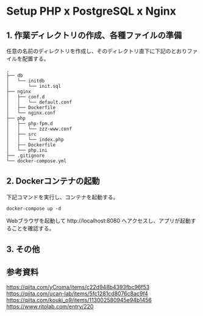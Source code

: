 # Setup PHP x PostgreSQL x Nginx

## 1. 作業ディレクトリの作成、各種ファイルの準備

任意の名前のディレクトリを作成し、そのディレクトリ直下に下記のとおりファイルを配置する。
```
.
├── db
│   └── initdb
│       └── init.sql
├── nginx
│   ├── conf.d
│   │   └── default.conf
│   ├── Dockerfile
│   └── nginx.conf
├── php
│   ├── php-fpm.d
│   │   └── zzz-www.conf
│   ├── src
│   │   └── index.php
│   ├── Dockerfile
│   └── php.ini
├── .gitignore
└── docker-compose.yml
```

## 2. Dockerコンテナの起動

下記コマンドを実行し、コンテナを起動する。
```
docker-compose up -d
```
Webブラウザを起動して http://localhost:8080 へアクセスし、アプリが起動することを確認する。

## 3. その他

## 参考資料

https://qiita.com/yCroma/items/c22d948b4393fbc96f53<br>
https://qiita.com/ucan-lab/items/5fc1281cd8076c8ac9f4<br>
https://qiita.com/kouki_o9/items/113002580945e94b1456<br>
https://www.ritolab.com/entry/220<br>
